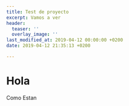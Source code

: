 ```yaml
---
title: Test de proyecto
excerpt: Vamos a ver
header:
  teaser: ''
  overlay_image: ''
last_modified_at: 2019-04-12 00:00:00 +0200
date: 2019-04-12 21:35:13 +0200

---
```

# Hola

Como Estan